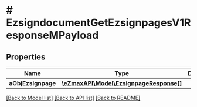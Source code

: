 # # EzsigndocumentGetEzsignpagesV1ResponseMPayload

## Properties

Name | Type | Description | Notes
------------ | ------------- | ------------- | -------------
**aObjEzsignpage** | [**\eZmaxAPI\Model\EzsignpageResponse[]**](EzsignpageResponse.md) |  |

[[Back to Model list]](../../README.md#models) [[Back to API list]](../../README.md#endpoints) [[Back to README]](../../README.md)

